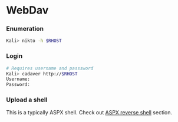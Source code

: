 # WebDav

### Enumeration

```bash
Kali> nikto -h $RHOST
```

### Login

```bash
# Requires username and passsword
Kali> cadaver http://$RHOST
Username:
Password:
```

### Upload a shell

This is a typically ASPX shell. Check out [ASPX reverse shell](../../reverse-shell/) section.&#x20;
